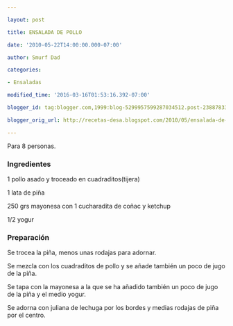 ```yaml
---

layout: post

title: ENSALADA DE POLLO

date: '2010-05-22T14:00:00.000-07:00'

author: Smurf Dad

categories:

- Ensaladas

modified_time: '2016-03-16T01:53:16.392-07:00'

blogger_id: tag:blogger.com,1999:blog-5299957599287034512.post-2388783300337702854

blogger_orig_url: http://recetas-desa.blogspot.com/2010/05/ensalada-de-pollo.html

---
```


Para 8 personas.

<h3>Ingredientes</h3>

1 pollo asado y troceado en cuadraditos(tijera)

1 lata de pi&ntilde;a

250 grs mayonesa con 1 cucharadita de co&ntilde;ac y ketchup

1/2 yogur

<h3>Preparación</h3>

Se trocea la pi&ntilde;a, menos unas rodajas para adornar.

Se mezcla con los cuadraditos de pollo y se a&ntilde;ade también un poco de jugo de la pi&ntilde;a.

Se tapa con la mayonesa a la que se ha a&ntilde;adido también un poco de jugo de la pi&ntilde;a y el medio yogur.

Se adorna con juliana de lechuga por los bordes y medias rodajas de pi&ntilde;a por el centro.


